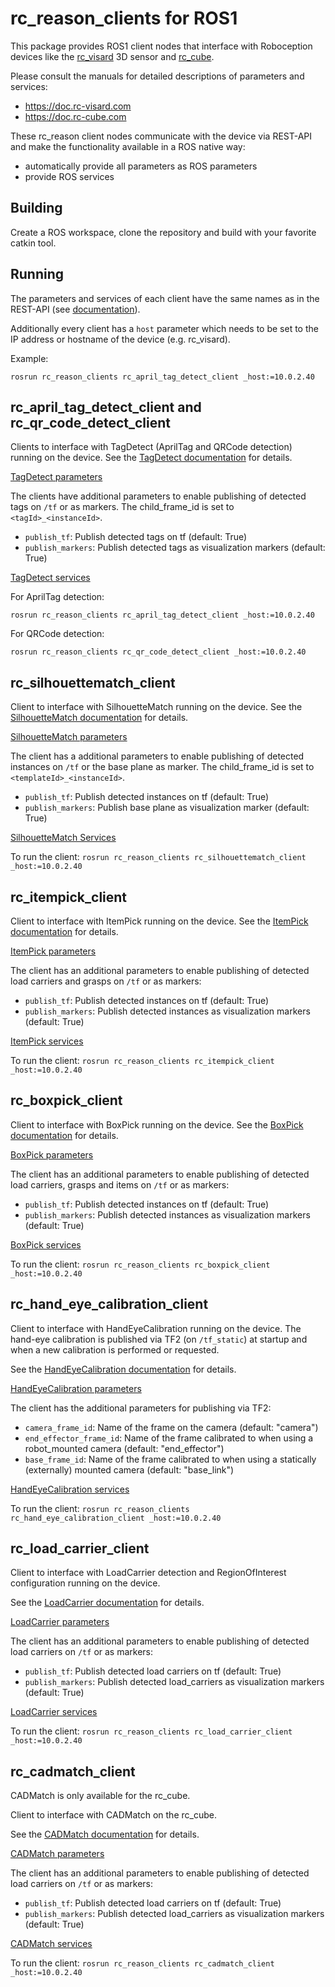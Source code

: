rc_reason_clients for ROS1
==========================

This package provides ROS1 client nodes that interface with Roboception devices like the [rc_visard](https://roboception.com/rc_visard) 3D sensor and [rc_cube](https://roboception.com/rc_cube).

Please consult the manuals for detailed descriptions of parameters and services:
* https://doc.rc-visard.com
* https://doc.rc-cube.com

These rc_reason client nodes communicate with the device via REST-API and make the functionality available in a ROS native way:

* automatically provide all parameters as ROS parameters
* provide ROS services

Building
--------

Create a ROS workspace, clone the repository and build with your favorite catkin tool.

Running
--------

The parameters and services of each client have the same names as in the REST-API (see [documentation](https://doc.rc-visard.com)).

Additionally every client has a `host` parameter which needs to be set to the IP address or hostname of the device (e.g. rc_visard).

Example:

```
rosrun rc_reason_clients rc_april_tag_detect_client _host:=10.0.2.40
```

rc_april_tag_detect_client and rc_qr_code_detect_client
-------------------------------------------------------

Clients to interface with TagDetect (AprilTag and QRCode detection) running on the device.
See the [TagDetect documentation](https://doc.rc-visard.com/latest/en/tagdetect.html) for details.

[TagDetect parameters](https://doc.rc-visard.com/latest/en/tagdetect.html#parameters)

The clients have additional parameters to enable publishing of detected tags on `/tf` or as markers.
The child_frame_id is set to `<tagId>_<instanceId>`.

* `publish_tf`: Publish detected tags on tf (default: True)
* `publish_markers`: Publish detected tags as visualization markers (default: True)

[TagDetect services](https://doc.rc-visard.com/latest/en/tagdetect.html#services)

For AprilTag detection:

`rosrun rc_reason_clients rc_april_tag_detect_client _host:=10.0.2.40`

For QRCode detection:

`rosrun rc_reason_clients rc_qr_code_detect_client _host:=10.0.2.40`

rc_silhouettematch_client
-------------------------

Client to interface with SilhouetteMatch running on the device.
See the [SilhouetteMatch documentation](https://doc.rc-visard.com/latest/en/silhouettematch.html) for details.

[SilhouetteMatch parameters](https://doc.rc-visard.com/latest/en/silhouettematch.html#parameters)

The client has a additional parameters to enable publishing of detected instances on `/tf` or the base plane as marker.
The child_frame_id is set to `<templateId>_<instanceId>`.

* `publish_tf`: Publish detected instances on tf (default: True)
* `publish_markers`: Publish base plane as visualization marker (default: True)

[SilhouetteMatch Services](https://doc.rc-visard.com/latest/en/silhouettematch.html#services)

To run the client:
`rosrun rc_reason_clients rc_silhouettematch_client _host:=10.0.2.40`

rc_itempick_client
------------------

Client to interface with ItemPick running on the device.
See the [ItemPick documentation](https://doc.rc-visard.com/latest/en/itempick.html) for details.

[ItemPick parameters](https://doc.rc-visard.com/latest/en/itempick.html#parameters)

The client has an additional parameters to enable publishing of detected load carriers and grasps on `/tf` or as markers:

* `publish_tf`: Publish detected instances on tf (default: True)
* `publish_markers`: Publish detected instances as visualization markers (default: True)

[ItemPick services](https://doc.rc-visard.com/latest/en/itempick.html#services)

To run the client:
`rosrun rc_reason_clients rc_itempick_client _host:=10.0.2.40`

rc_boxpick_client
-----------------

Client to interface with BoxPick running on the device.
See the [BoxPick documentation](https://doc.rc-visard.com/latest/en/itempick.html) for details.

[BoxPick parameters](https://doc.rc-visard.com/latest/en/itempick.html#parameters)

The client has an additional parameters to enable publishing of detected load carriers, grasps and items on `/tf` or as markers:

* `publish_tf`: Publish detected instances on tf (default: True)
* `publish_markers`: Publish detected instances as visualization markers (default: True)

[BoxPick services](https://doc.rc-visard.com/latest/en/itempick.html#services)

To run the client:
`rosrun rc_reason_clients rc_boxpick_client _host:=10.0.2.40`

rc_hand_eye_calibration_client
------------------------------

Client to interface with HandEyeCalibration running on the device.
The hand-eye calibration is published via TF2 (on `/tf_static`) at startup and when a new calibration is performed or requested.

See the [HandEyeCalibration documentation](https://doc.rc-visard.com/latest/en/handeye_calibration.html) for details.

[HandEyeCalibration parameters](https://doc.rc-visard.com/latest/en/handeye_calibration.html#parameters)

The client has the additional parameters for publishing via TF2:

* `camera_frame_id`: Name of the frame on the camera (default: "camera")
* `end_effector_frame_id`: Name of the frame calibrated to when using a robot_mounted camera (default: "end_effector")
* `base_frame_id`: Name of the frame calibrated to when using a statically (externally) mounted camera (default: "base_link")

[HandEyeCalibration services](https://doc.rc-visard.com/latest/en/handeye_calibration.html#services)

To run the client:
`rosrun rc_reason_clients rc_hand_eye_calibration_client _host:=10.0.2.40`

rc_load_carrier_client
----------------------

Client to interface with LoadCarrier detection and RegionOfInterest configuration running on the device.

See the [LoadCarrier documentation](https://doc.rc-visard.com/latest/en/loadcarrier.html) for details.

[LoadCarrier parameters](https://doc.rc-visard.com/latest/en/loadcarrier.html#parameters)

The client has an additional parameters to enable publishing of detected load carriers on `/tf` or as markers:

* `publish_tf`: Publish detected load carriers on tf (default: True)
* `publish_markers`: Publish detected load_carriers as visualization markers (default: True)

[LoadCarrier services](https://doc.rc-visard.com/latest/en/loadcarrier.html#services)

To run the client:
`rosrun rc_reason_clients rc_load_carrier_client _host:=10.0.2.40`

rc_cadmatch_client
------------------

CADMatch is only available for the rc_cube.

Client to interface with CADMatch on the rc_cube.

See the [CADMatch documentation](https://doc.rc-cube.com/latest/en/cadmatch.html) for details.

[CADMatch parameters](https://doc.rc-cube.com/latest/en/cadmatch.html#parameters)

The client has an additional parameters to enable publishing of detected load carriers on `/tf` or as markers:

* `publish_tf`: Publish detected load carriers on tf (default: True)
* `publish_markers`: Publish detected load_carriers as visualization markers (default: True)

[CADMatch services](https://doc.rc-cube.com/latest/en/cadmatch.html#services)

To run the client:
`rosrun rc_reason_clients rc_cadmatch_client _host:=10.0.2.40`
